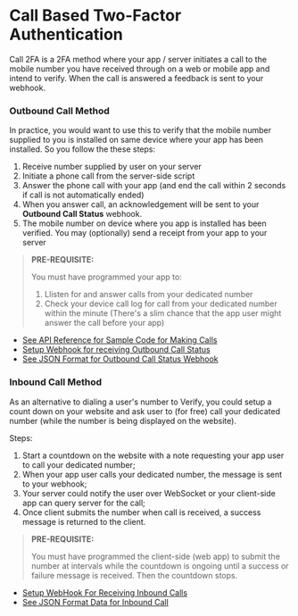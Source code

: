 # Call Based Two-Factor Authentication

Call 2FA is a 2FA method where your app / server initiates a call to the mobile number you have received through on a web or mobile app and intend to verify. When the call is answered a feedback is sent to your webhook.

### Outbound Call Method

In practice, you would want to use this to verify that the mobile number supplied to you is installed on same device where your app has been installed. So you follow the these steps:


1. Receive number supplied by user on your server
2. Initiate a phone call from the server-side script
3. Answer the phone call with your app (and end the call within 2 seconds if call is not automatically ended)
4. When you answer call, an acknowledgement will be sent to your **Outbound Call Status** webhook.
5. The mobile number on device where you app is installed has been verified. You may (optionally) send a receipt from your app to your server

> **PRE-REQUISITE:**
> 
> You must have programmed your app to:
> 1. Llisten for and answer calls from your dedicated number
> 2. Check your device call log for call from your dedicated number within the minute (There's a slim chance that the app user might answer the call before your app)

- [See API Reference for Sample Code for Making Calls](url)
- [Setup Webhook for receiving Outbound Call Status](url)
- [See JSON Format for Outbound Call Status Webhook](url)

### Inbound Call Method

As an alternative to dialing a user's number to Verify, you could setup a count down on your website and ask user to (for free) call your dedicated number (while the number is being displayed on the website).

Steps:
1. Start a countdown on the website with a note requesting your app user to call your dedicated number;
2. When your app user calls your dedicated number, the message is sent to your webhook;
3. Your server could notify the user over WebSocket or your client-side app can query server for the call;
4. Once client submits the number when call is received, a success message is returned to the client.

> **PRE-REQUISITE:**
>
> You must have programmed the client-side (web app) to submit the number at intervals while the countdown is ongoing until a success or failure message is received. Then the countdown stops.

- [Setup WebHook For Receiving Inbound Calls](url)
- [See JSON Format Data for Inbound Call](url)
